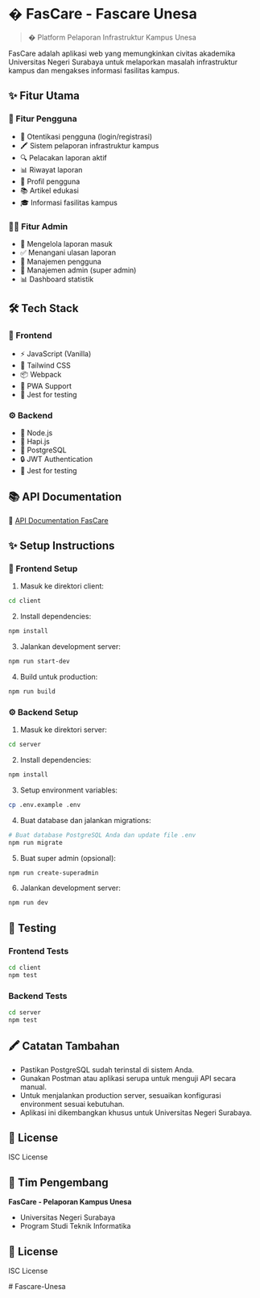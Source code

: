 # � FasCare - Fascare Unesa

> �️ Platform Pelaporan Infrastruktur Kampus Unesa

FasCare adalah aplikasi web yang memungkinkan civitas akademika Universitas Negeri Surabaya untuk melaporkan masalah infrastruktur kampus dan mengakses informasi fasilitas kampus.

## ✨ Fitur Utama

### 👤 Fitur Pengguna
- 🔐 Otentikasi pengguna (login/registrasi)
- 🖍️ Sistem pelaporan infrastruktur kampus
- 🔍 Pelacakan laporan aktif
- 📊 Riwayat laporan
- 👤 Profil pengguna
- 📚 Artikel edukasi
- 🎓 Informasi fasilitas kampus

### 👨‍💼 Fitur Admin
- 📢 Mengelola laporan masuk
- ✅ Menangani ulasan laporan
- 👥 Manajemen pengguna
- 🔑 Manajemen admin (super admin)
- 📊 Dashboard statistik

## 🛠️ Tech Stack

### 🎨 Frontend
- ⚡ JavaScript (Vanilla)
- 💅 Tailwind CSS
- 📦 Webpack
- 📱 PWA Support
- 🧪 Jest for testing

### ⚙️ Backend
- 🔷 Node.js
- 🚀 Hapi.js
- 🐘 PostgreSQL
- 🔒 JWT Authentication
- 🧪 Jest for testing

## 📚 API Documentation
📖 [API Documentation FasCare](https://fascare-api.vercel.app/)

## ✨ Setup Instructions

### 🎨 Frontend Setup

1. Masuk ke direktori client:
```bash
cd client
```

2. Install dependencies:
```bash
npm install
```

3. Jalankan development server:
```bash
npm run start-dev
```

4. Build untuk production:
```bash
npm run build
```

### ⚙️ Backend Setup

1. Masuk ke direktori server:
```bash
cd server
```

2. Install dependencies:
```bash
npm install
```

3. Setup environment variables:
```bash
cp .env.example .env
```

4. Buat database dan jalankan migrations:
```bash
# Buat database PostgreSQL Anda dan update file .env
npm run migrate
```

5. Buat super admin (opsional):
```bash
npm run create-superadmin
```

6. Jalankan development server:
```bash
npm run dev
```

## 🧪 Testing

### Frontend Tests
```bash
cd client
npm test
```

### Backend Tests
```bash
cd server
npm test
```

## 🖍️ Catatan Tambahan
- Pastikan PostgreSQL sudah terinstal di sistem Anda.
- Gunakan Postman atau aplikasi serupa untuk menguji API secara manual.
- Untuk menjalankan production server, sesuaikan konfigurasi environment sesuai kebutuhan.
- Aplikasi ini dikembangkan khusus untuk Universitas Negeri Surabaya.

## 📝 License
ISC License

## 👥 Tim Pengembang
**FasCare - Pelaporan Kampus Unesa**
- Universitas Negeri Surabaya
- Program Studi Teknik Informatika

## 📝 License
ISC License

#   F a s c a r e - U n e s a 
 
 